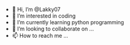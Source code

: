 - 👋 Hi, I’m @Lakky07
- 👀 I’m interested in coding
- 🌱 I’m currently learning python programming 
- 💞️ I’m looking to collaborate on ...
- 📫 How to reach me ...

<!---
Lakky07/Lakky07 is a ✨ special ✨ repository because its `README.md` (this file) appears on your GitHub profile.
You can click the Preview link to take a look at your changes.
--->

